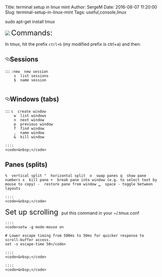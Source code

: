 Title: terminal setup in linux mint
Author: SergeM
Date: 2016-08-07 11:20:00
Slug: terminal-setup-in-linux-mint
Tags: useful,console,linux

<div dir="ltr" style="text-align: left;" trbidi="on">sudo apt-get install tmux

![](https://3.bp.blogspot.com/-MnndlZeDxkc/V6bulTON9uI/AAAAAAAAEmU/olWSomTKLjQ4Z2uHikjP4PQwCr1Wd2zUwCLcB/s320/Screenshot%2Bfrom%2B2016-08-07%2B10%253A17%253A12.png)
<span style="font-size: x-large;">Commands:</span>

In tmux, hit the prefix <code>ctrl+b</code> (my modified prefix is ctrl+a) and then:
  <h2><a class="anchor" href="https://gist.github.com/MohamedAlaa/2961058#sessions" id="user-content-sessions"><svg class="octicon octicon-link" height="16" viewbox="0 0 16 16" width="16"><path d="M4 9h1v1H4c-1.5 0-3-1.69-3-3.5S2.55 3 4 3h4c1.45 0 3 1.69 3 3.5 0 1.41-.91 2.72-2 3.25V8.59c.58-.45 1-1.27 1-2.09C10 5.22 8.98 4 8 4H4c-.98 0-2 1.22-2 2.5S3 9 4 9zm9-3h-1v1h1c1 0 2 1.22 2 2.5S13.98 12 13 12H9c-.98 0-2-1.22-2-2.5 0-.83.42-1.64 1-2.09V6.25c-1.09.53-2 1.84-2 3.25C6 11.31 7.55 13 9 13h4c1.45 0 3-1.69 3-3.5S14.5 6 13 6z"></path></svg></a>Sessions</h2>
    ::::
    <code>:new<CR>  new session
    s  list sessions
    $  name session
    </code>
<h2><a class="anchor" href="https://gist.github.com/MohamedAlaa/2961058#windows-tabs" id="user-content-windows-tabs"><svg class="octicon octicon-link" height="16" viewbox="0 0 16 16" width="16"><path d="M4 9h1v1H4c-1.5 0-3-1.69-3-3.5S2.55 3 4 3h4c1.45 0 3 1.69 3 3.5 0 1.41-.91 2.72-2 3.25V8.59c.58-.45 1-1.27 1-2.09C10 5.22 8.98 4 8 4H4c-.98 0-2 1.22-2 2.5S3 9 4 9zm9-3h-1v1h1c1 0 2 1.22 2 2.5S13.98 12 13 12H9c-.98 0-2-1.22-2-2.5 0-.83.42-1.64 1-2.09V6.25c-1.09.53-2 1.84-2 3.25C6 11.31 7.55 13 9 13h4c1.45 0 3-1.69 3-3.5S14.5 6 13 6z"></path></svg></a><a href="https://www.blogger.com/null" name="user-content-WindowsTabs"></a>Windows (tabs)</h2>
    ::::
    <code>c  create window
    w  list windows
    n  next window
    p  previous window
    f  find window
    ,  name window
    &amp;  kill window</code>

    ::::
    <code>&nbsp;</code>
<h2>Panes (splits)</h2><code>%  vertical split "  horizontal split  o  swap panes q  show pane numbers x  kill pane +  break pane into window (e.g. to select text by mouse to copy) -  restore pane from window ⍽  space - toggle between layouts</code>


    ::::
    <code>&nbsp;</code>
<span style="font-size: x-large;">Set up scrolling&nbsp;</span> 
put this command in your ~/.tmux.conf


    ::::
    <code>setw -g mode-mouse on
    
    # Lower escape timing from 500ms to 50ms for quicker response to scroll-buffer access.
    set -s escape-time 50</code>

    ::::
    <code>&nbsp;</code>

    ::::
    <code>&nbsp;</code>
</div>